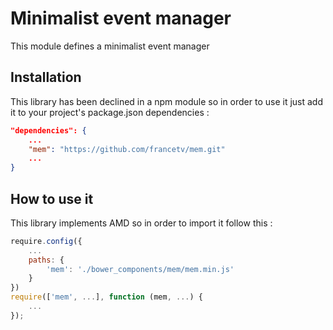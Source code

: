 Minimalist event manager
=========

This module defines a minimalist event manager


Installation
--------------
This library has been declined in a npm module so in order to use it just add it to your project's package.json dependencies :

```json
"dependencies": {
    ...
    "mem": "https://github.com/francetv/mem.git"
    ...
}
```

How to use it
--------------

This library implements AMD so in order to import it follow this :

```javascript
require.config({
    ...
    paths: {
        'mem': './bower_components/mem/mem.min.js'
    }
})
require(['mem', ...], function (mem, ...) {
    ...
});
```

